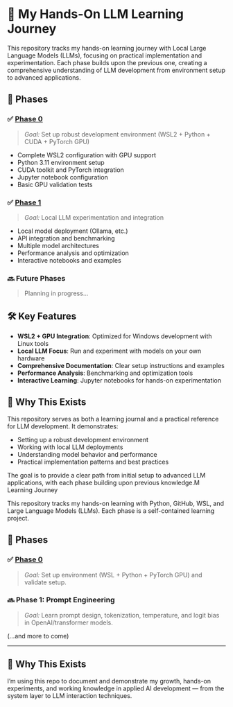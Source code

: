 # 🚀 My Hands-On LLM Learning Journey

This repository tracks my hands-on learning journey with Local Large Language Models (LLMs), focusing on practical implementation and experimentation. Each phase builds upon the previous one, creating a comprehensive understanding of LLM development from environment setup to advanced applications.

## 🧭 Phases

### ✅ [Phase 0](./phase0/)
> *Goal:* Set up robust development environment (WSL2 + Python + CUDA + PyTorch GPU)
- Complete WSL2 configuration with GPU support
- Python 3.11 environment setup
- CUDA toolkit and PyTorch integration
- Jupyter notebook configuration
- Basic GPU validation tests

### ✅ [Phase 1](./phase1/)
> *Goal:* Local LLM experimentation and integration
- Local model deployment (Ollama, etc.)
- API integration and benchmarking
- Multiple model architectures
- Performance analysis and optimization
- Interactive notebooks and examples

### 🔜 Future Phases
> Planning in progress...

## 🛠 Key Features

- **WSL2 + GPU Integration**: Optimized for Windows development with Linux tools
- **Local LLM Focus**: Run and experiment with models on your own hardware
- **Comprehensive Documentation**: Clear setup instructions and examples
- **Performance Analysis**: Benchmarking and optimization tools
- **Interactive Learning**: Jupyter notebooks for hands-on experimentation

## 📌 Why This Exists

This repository serves as both a learning journal and a practical reference for LLM development. It demonstrates:
- Setting up a robust development environment
- Working with local LLM deployments
- Understanding model behavior and performance
- Practical implementation patterns and best practices

The goal is to provide a clear path from initial setup to advanced LLM applications, with each phase building upon previous knowledge.M Learning Journey

This repository tracks my hands-on learning with Python, GitHub, WSL, and Large Language Models (LLMs). Each phase is a self-contained learning project.

## 🧭 Phases

### ✅ [Phase 0](./phase0/)
> *Goal:* Set up environment (WSL + Python + PyTorch GPU) and validate setup.

### 🔜 Phase 1: Prompt Engineering
> *Goal:* Learn prompt design, tokenization, temperature, and logit bias in OpenAI/transformer models.

(…and more to come)

---

## 📌 Why This Exists

I’m using this repo to document and demonstrate my growth, hands-on experiments, and working knowledge in applied AI development — from the system layer to LLM interaction techniques.
